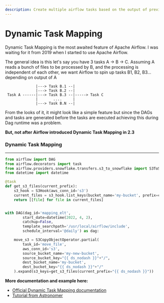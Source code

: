 ```yaml
---
description: Create multiple airflow tasks based on the output of previous task
---
```


# Dynamic Task Mapping

Dynamic Task Mapping is the most awaited feature of Apache Airflow. I was waiting for it from 2019 when I started to use Apache Airflow.

The general idea is this let's say you have 3 tasks A -> B -> C. Assuming A reads a bunch of files to be processed by B, and the processing is independent of each other, we want Airflow to spin up tasks B1, B2, B3... depending on output of A

```
              |---> Task B.1 --|
              |---> Task B.2 --|
 Task A ------|---> Task B.3 --|-----> Task C
              |       ....     |
              |---> Task B.N --|
```

From the looks of it, it might look like a simple feature but since the DAGs and tasks are generated before the tasks are executed achieving this during Dag runtime was a problem.&#x20;

**But, not after Airflow introduced Dynamic Task Mapping in 2.3**

### Dynamic Task Mapping

****

```python
from airflow import DAG
from airflow.decorators import task
from airflow.providers.snowflake.transfers.s3_to_snowflake import S3ToSnowflakeOperator
from datetime import datetime

@task
def get_s3_files(current_prefix):
    s3_hook = S3Hook(aws_conn_id='s3')
    current_files = s3_hook.list_keys(bucket_name='my-bucket', prefix=current_prefix + "/", start_after_key=current_prefix + "/")
    return [[file] for file in current_files]


with DAG(dag_id='mapping_elt', 
        start_date=datetime(2022, 4, 2),
        catchup=False,
        template_searchpath='/usr/local/airflow/include',
        schedule_interval='@daily') as dag:

    move_s3 = S3CopyObjectOperator.partial(
        task_id='move_file',
        aws_conn_id='s3',
        source_bucket_name='my-new-bucket',
        source_bucket_key="{{ ds_nodash }}"+"/",
        dest_bucket_name='my-bucket',
        dest_bucket_key="{{ ds_nodash }}"+"/"
    ).expand(s3_keys=get_s3_files(current_prefix="{{ ds_nodash }}"))

```

**More documentation and example here:**

* [Official Dynamic Task Mapping documentation](https://airflow.apache.org/docs/apache-airflow/2.3.0/concepts/dynamic-task-mapping.html)
* [Tutorial from Astronomer](https://www.astronomer.io/guides/dynamic-tasks)
